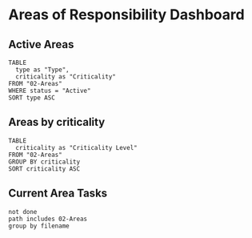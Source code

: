 # Areas of Responsibility Dashboard

## Active Areas
```dataview
TABLE 
  type as "Type",
  criticality as "Criticality"
FROM "02-Areas"
WHERE status = "Active"
SORT type ASC
```
## Areas by criticality
```dataview
TABLE
  criticality as "Criticality Level"
FROM "02-Areas"
GROUP BY criticality
SORT criticality ASC
```
## Current Area Tasks
```tasks
not done
path includes 02-Areas
group by filename
```

